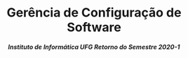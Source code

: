 <h1 align="center"> Gerência de Configuração de Software </h1>
<h5 align="center"> Instituto de Informática UFG Retorno do Semestre 2020-1</h5>
